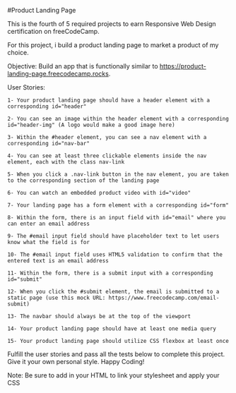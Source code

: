 #Product Landing Page

This is the fourth of 5 required projects to earn Responsive Web Design certification on freeCodeCamp.

For this project, i build a product landing page to market a product of my choice.

Objective: Build an app that is functionally similar to https://product-landing-page.freecodecamp.rocks.

User Stories:

    1- Your product landing page should have a header element with a corresponding id="header"

    2- You can see an image within the header element with a corresponding id="header-img" (A logo would make a good image here)

    3- Within the #header element, you can see a nav element with a corresponding id="nav-bar"

    4- You can see at least three clickable elements inside the nav element, each with the class nav-link

    5- When you click a .nav-link button in the nav element, you are taken to the corresponding section of the landing page

    6- You can watch an embedded product video with id="video"

    7- Your landing page has a form element with a corresponding id="form"

    8- Within the form, there is an input field with id="email" where you can enter an email address

    9- The #email input field should have placeholder text to let users know what the field is for

    10- The #email input field uses HTML5 validation to confirm that the entered text is an email address

    11- Within the form, there is a submit input with a corresponding id="submit"

    12- When you click the #submit element, the email is submitted to a static page (use this mock URL: https://www.freecodecamp.com/email-submit)

    13- The navbar should always be at the top of the viewport

    14- Your product landing page should have at least one media query

    15- Your product landing page should utilize CSS flexbox at least once

Fulfill the user stories and pass all the tests below to complete this project. Give it your own personal style. Happy Coding!

Note: Be sure to add <link rel="stylesheet" href="styles.css"> in your HTML to link your stylesheet and apply your CSS
